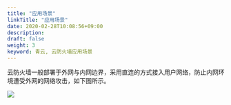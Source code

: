 ```yaml
---
title: "应用场景"
linkTitle: "应用场景"
date: 2020-02-28T10:08:56+09:00
description:
draft: false
weight: 3
keyword: 青云, 云防火墙应用场景
---
```


云防火墙一般部署于外网与内网边界，采用直连的方式接入用户网络，防止内网环境遭受外网的网络攻击，如下图所示。

![](../_images/pic1.png)
